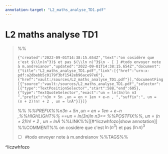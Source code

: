 ```yaml
---
annotation-target: "L2_maths_analyse_TD1.pdf"
---
```

# L2 maths analyse TD1


>%%
>```annotation-json
>{"created":"2022-09-01T14:38:15.654Z","text":"on cosidère que c'est $\\ln(n^3)$ et pas $(\\ln n)^3$\n - [ ] #todo envoyer note à m.andreianov","updated":"2022-09-01T14:38:15.654Z","document":{"title":"L2_maths_analyse_TD1.pdf","link":[{"href":"urn:x-pdf:a2dbebb5c0179f3bf1542eb96ace97e6"},{"href":"vault:/sources/L2_maths_analyse_TD1.pdf"}],"documentFingerprint":"a2dbebb5c0179f3bf1542eb96ace97e6"},"uri":"vault:/sources/L2_maths_analyse_TD1.pdf","target":[{"source":"vault:/sources/L2_maths_analyse_TD1.pdf","selector":[{"type":"TextPositionSelector","start":588,"end":605},{"type":"TextQuoteSelector","exact":"un = ln(3n)ln n3 ","prefix":"n3n + 5n ,un = en + 1en + e−n , ","suffix":", un = (n + 2)!n! + 2 , un = lnÄ"}]}]}
>```
>%%
>*%%PREFIX%%n3n + 5n ,un = en + 1en + e−n ,%%HIGHLIGHT%% ==un = ln(3n)ln n3== %%POSTFIX%%, un = (n + 2)!n! + 2 , un = lnÄ*
>%%LINK%%[[#^liczwhfozo|show annotation]]
>%%COMMENT%%
>on cosidère que c'est $\ln(n^3)$ et pas $(\ln n)^3$
> - [ ] #todo envoyer note à m.andreianov
>%%TAGS%%
>
^liczwhfozo
